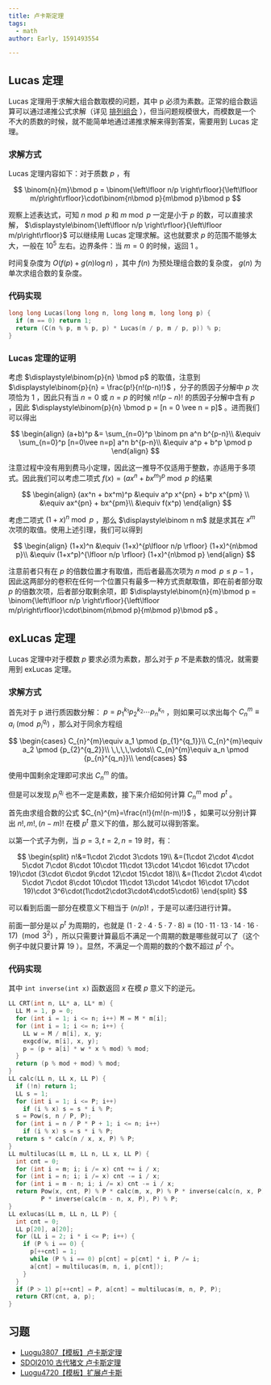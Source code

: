 ```yaml
---
title: 卢卡斯定理
tags:
  - math
author: Early, 1591493554

---
```


## Lucas 定理

Lucas 定理用于求解大组合数取模的问题，其中 p 必须为素数。正常的组合数运算可以通过递推公式求解（详见 [排列组合](./combination.md) ），但当问题规模很大，而模数是一个不大的质数的时候，就不能简单地通过递推求解来得到答案，需要用到 Lucas 定理。

### 求解方式

Lucas 定理内容如下：对于质数 $p$ ，有

$$
\binom{n}{m}\bmod p = \binom{\left\lfloor n/p \right\rfloor}{\left\lfloor m/p\right\rfloor}\cdot\binom{n\bmod p}{m\bmod p}\bmod p
$$

观察上述表达式，可知 $n\bmod p$ 和 $m\bmod p$ 一定是小于 $p$ 的数，可以直接求解， $\displaystyle\binom{\left\lfloor n/p \right\rfloor}{\left\lfloor m/p\right\rfloor}$ 可以继续用 Lucas 定理求解。这也就要求 $p$ 的范围不能够太大，一般在 $10^5$ 左右。边界条件：当 $m=0$ 的时候，返回 $1$ 。

时间复杂度为 $O(f(p) + g(n)\log n)$ ，其中 $f(n)$ 为预处理组合数的复杂度， $g(n)$ 为单次求组合数的复杂度。

### 代码实现

```cpp
long long Lucas(long long n, long long m, long long p) {
  if (m == 0) return 1;
  return (C(n % p, m % p, p) * Lucas(n / p, m / p, p)) % p;
}
```

### Lucas 定理的证明

考虑 $\displaystyle\binom{p}{n} \bmod p$ 的取值，注意到 $\displaystyle\binom{p}{n} = \frac{p!}{n!(p-n)!}$ ，分子的质因子分解中 $p$ 次项恰为 $1$ ，因此只有当 $n = 0$ 或 $n = p$ 的时候 $n!(p-n)!$ 的质因子分解中含有 $p$ ，因此 $\displaystyle\binom{p}{n} \bmod p = [n = 0 \vee n = p]$ 。进而我们可以得出

$$
\begin{align}
(a+b)^p &= \sum_{n=0}^p \binom pn a^n b^{p-n}\\
&\equiv \sum_{n=0}^p [n=0\vee n=p] a^n b^{p-n}\\
&\equiv a^p + b^p \pmod p
\end{align}
$$

注意过程中没有用到费马小定理，因此这一推导不仅适用于整数，亦适用于多项式。因此我们可以考虑二项式 $f(x)=(ax^n + bx^m)^p \bmod p$ 的结果

$$
\begin{align}
(ax^n + bx^m)^p &\equiv a^p x^{pn} + b^p x^{pm} \\
&\equiv ax^{pn} + bx^{pm}\\
&\equiv f(x^p)
\end{align}
$$

考虑二项式 $(1+x)^n \bmod p$ ，那么 $\displaystyle\binom n m$ 就是求其在 $x^m$ 次项的取值。使用上述引理，我们可以得到

$$
\begin{align}
(1+x)^n &\equiv (1+x)^{p\lfloor n/p \rfloor} (1+x)^{n\bmod p}\\
&\equiv (1+x^p)^{\lfloor n/p \rfloor} (1+x)^{n\bmod p}
\end{align}
$$

注意前者只有在 $p$ 的倍数位置才有取值，而后者最高次项为 $n\bmod p \le p-1$ ，因此这两部分的卷积在任何一个位置只有最多一种方式贡献取值，即在前者部分取 $p$ 的倍数次项，后者部分取剩余项，即 $\displaystyle\binom{n}{m}\bmod p = \binom{\left\lfloor n/p \right\rfloor}{\left\lfloor m/p\right\rfloor}\cdot\binom{n\bmod p}{m\bmod p}\bmod p$ 。

## exLucas 定理

Lucas 定理中对于模数 $p$ 要求必须为素数，那么对于 $p$ 不是素数的情况，就需要用到 exLucas 定理。

### 求解方式

首先对于 p 进行质因数分解： $p=p_{1}^{k_1}p_{2}^{k_2}\cdots p_{n}^{k_n}$ ，则如果可以求出每个 $C_{n}^{m}\equiv a_i \pmod {p_{i}^{q_i}}$ ，那么对于同余方程组

$$
\begin{cases}
C_{n}^{m}\equiv a_1 \pmod {p_{1}^{q_1}}\\
C_{n}^{m}\equiv a_2 \pmod {p_{2}^{q_2}}\\
\,\,\,\,\vdots\\
C_{n}^{m}\equiv a_n  \pmod {p_{n}^{q_n}}\\
\end{cases}
$$

使用中国剩余定理即可求出 $C_{n}^{m}$ 的值。

但是可以发现 $p_{i}^{q_i}$ 也不一定是素数，接下来介绍如何计算 $C_{n}^{m}\bmod p^t$ 。

首先由求组合数的公式 $C_{n}^{m}=\frac{n!}{m!(n-m)!}$ ，如果可以分别计算出 $n!, m!, (n-m)!$ 在模 $p^t$ 意义下的值，那么就可以得到答案。

以第一个式子为例，当 $p=3,t=2,n=19$ 时，有：

$$
\begin{split}
n!&=1\cdot 2\cdot 3\cdots 19\\
&=(1\cdot 2\cdot 4\cdot 5\cdot 7\cdot 8\cdot 10\cdot 11\cdot 13\cdot 14\cdot  16\cdot 17\cdot 19)\cdot (3\cdot 6\cdot 9\cdot 12\cdot 15\cdot 18)\\
&=(1\cdot 2\cdot 4\cdot 5\cdot 7\cdot 8\cdot 10\cdot 11\cdot 13\cdot 14\cdot  16\cdot 17\cdot 19)\cdot 3^6\cdot(1\cdot2\cdot3\cdot4\cdot5\cdot6)
\end{split}
$$

可以看到后面一部分在模意义下相当于 $(n/p)!$ ，于是可以递归进行计算。

前面一部分是以 $p^t$ 为周期的，也就是 $(1\cdot 2\cdot 4\cdot 5\cdot 7\cdot 8)\equiv (10\cdot 11\cdot 13\cdot 14\cdot 16\cdot 17)\ \pmod{3^2}$ ，所以只需要计算最后不满足一个周期的数是哪些就可以了（这个例子中就只要计算 $19$ ）。显然，不满足一个周期的数的个数不超过 $p^t$ 个。

### 代码实现

其中 `int inverse(int x)` 函数返回 $x$ 在模 $p$ 意义下的逆元。

```cpp
LL CRT(int n, LL* a, LL* m) {
  LL M = 1, p = 0;
  for (int i = 1; i <= n; i++) M = M * m[i];
  for (int i = 1; i <= n; i++) {
    LL w = M / m[i], x, y;
    exgcd(w, m[i], x, y);
    p = (p + a[i] * w * x % mod) % mod;
  }
  return (p % mod + mod) % mod;
}
LL calc(LL n, LL x, LL P) {
  if (!n) return 1;
  LL s = 1;
  for (int i = 1; i <= P; i++)
    if (i % x) s = s * i % P;
  s = Pow(s, n / P, P);
  for (int i = n / P * P + 1; i <= n; i++)
    if (i % x) s = s * i % P;
  return s * calc(n / x, x, P) % P;
}
LL multilucas(LL m, LL n, LL x, LL P) {
  int cnt = 0;
  for (int i = m; i; i /= x) cnt += i / x;
  for (int i = n; i; i /= x) cnt -= i / x;
  for (int i = m - n; i; i /= x) cnt -= i / x;
  return Pow(x, cnt, P) % P * calc(m, x, P) % P * inverse(calc(n, x, P), P) %
         P * inverse(calc(m - n, x, P), P) % P;
}
LL exlucas(LL m, LL n, LL P) {
  int cnt = 0;
  LL p[20], a[20];
  for (LL i = 2; i * i <= P; i++) {
    if (P % i == 0) {
      p[++cnt] = 1;
      while (P % i == 0) p[cnt] = p[cnt] * i, P /= i;
      a[cnt] = multilucas(m, n, i, p[cnt]);
    }
  }
  if (P > 1) p[++cnt] = P, a[cnt] = multilucas(m, n, P, P);
  return CRT(cnt, a, p);
}
```

## 习题

-    [Luogu3807【模板】卢卡斯定理](https://www.luogu.com.cn/problem/P3807) 
-    [SDOI2010 古代猪文  卢卡斯定理](https://loj.ac/problem/10229) 
-    [Luogu4720【模板】扩展卢卡斯](https://www.luogu.com.cn/problem/P4720) 
